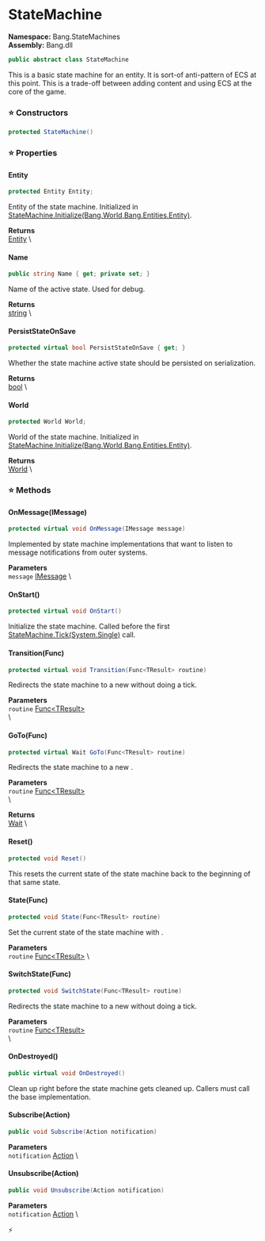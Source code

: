 # StateMachine

**Namespace:** Bang.StateMachines \
**Assembly:** Bang.dll

```csharp
public abstract class StateMachine
```

This is a basic state machine for an entity.
            It is sort-of anti-pattern of ECS at this point. This is a trade-off
            between adding content and using ECS at the core of the game.

### ⭐ Constructors
```csharp
protected StateMachine()
```

### ⭐ Properties
#### Entity
```csharp
protected Entity Entity;
```

Entity of the state machine.
            Initialized in [StateMachine.Initialize(Bang.World,Bang.Entities.Entity)](../../Bang/StateMachines/StateMachine.html).

**Returns** \
[Entity](../../Bang/Entities/Entity.html) \
#### Name
```csharp
public string Name { get; private set; }
```

Name of the active state. Used for debug.

**Returns** \
[string](https://learn.microsoft.com/en-us/dotnet/api/System.String?view=net-7.0) \
#### PersistStateOnSave
```csharp
protected virtual bool PersistStateOnSave { get; }
```

Whether the state machine active state should be persisted on serialization.

**Returns** \
[bool](https://learn.microsoft.com/en-us/dotnet/api/System.Boolean?view=net-7.0) \
#### World
```csharp
protected World World;
```

World of the state machine.
            Initialized in [StateMachine.Initialize(Bang.World,Bang.Entities.Entity)](../../Bang/StateMachines/StateMachine.html).

**Returns** \
[World](../../Bang/World.html) \
### ⭐ Methods
#### OnMessage(IMessage)
```csharp
protected virtual void OnMessage(IMessage message)
```

Implemented by state machine implementations that want to listen to message
            notifications from outer systems.

**Parameters** \
`message` [IMessage](../../Bang/Components/IMessage.html) \

#### OnStart()
```csharp
protected virtual void OnStart()
```

Initialize the state machine. Called before the first [StateMachine.Tick(System.Single)](../../Bang/StateMachines/StateMachine.html) call.

#### Transition(Func<TResult>)
```csharp
protected virtual void Transition(Func<TResult> routine)
```

Redirects the state machine to a new <paramref name="routine" /> without doing
            a tick.

**Parameters** \
`routine` [Func\<TResult\>](https://learn.microsoft.com/en-us/dotnet/api/System.Func-1?view=net-7.0) \
\

#### GoTo(Func<TResult>)
```csharp
protected virtual Wait GoTo(Func<TResult> routine)
```

Redirects the state machine to a new <paramref name="routine" />.

**Parameters** \
`routine` [Func\<TResult\>](https://learn.microsoft.com/en-us/dotnet/api/System.Func-1?view=net-7.0) \
\

**Returns** \
[Wait](../../Bang/StateMachines/Wait.html) \

#### Reset()
```csharp
protected void Reset()
```

This resets the current state of the state machine back to the beginning of that same state.

#### State(Func<TResult>)
```csharp
protected void State(Func<TResult> routine)
```

Set the current state of the state machine with <paramref name="routine" />.

**Parameters** \
`routine` [Func\<TResult\>](https://learn.microsoft.com/en-us/dotnet/api/System.Func-1?view=net-7.0) \

#### SwitchState(Func<TResult>)
```csharp
protected void SwitchState(Func<TResult> routine)
```

Redirects the state machine to a new <paramref name="routine" /> without doing
            a tick.

**Parameters** \
`routine` [Func\<TResult\>](https://learn.microsoft.com/en-us/dotnet/api/System.Func-1?view=net-7.0) \
\

#### OnDestroyed()
```csharp
public virtual void OnDestroyed()
```

Clean up right before the state machine gets cleaned up.
            Callers must call the base implementation.

#### Subscribe(Action)
```csharp
public void Subscribe(Action notification)
```

**Parameters** \
`notification` [Action](https://learn.microsoft.com/en-us/dotnet/api/System.Action?view=net-7.0) \

#### Unsubscribe(Action)
```csharp
public void Unsubscribe(Action notification)
```

**Parameters** \
`notification` [Action](https://learn.microsoft.com/en-us/dotnet/api/System.Action?view=net-7.0) \



⚡